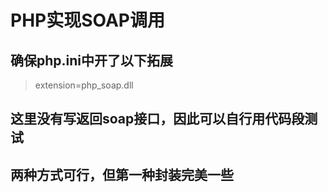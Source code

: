# PHP实现SOAP调用

## 确保php.ini中开了以下拓展
>extension=php_soap.dll

## 这里没有写返回soap接口，因此可以自行用代码段测试

## 两种方式可行，但第一种封装完美一些